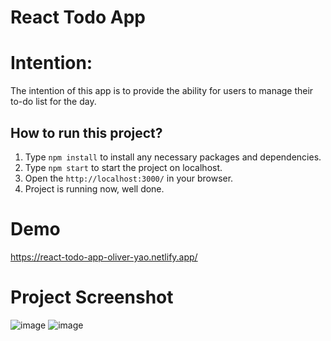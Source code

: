 # React Todo App

# Intention:
The intention of this app is to provide the ability for users to manage their to-do list for the day.


## How to run this project?

1. Type `npm install` to install any necessary packages and dependencies.
2. Type `npm start` to start the project on localhost.
3. Open the `http://localhost:3000/` in your browser.
4. Project is running now, well done.

# Demo
https://react-todo-app-oliver-yao.netlify.app/


# Project Screenshot
![image](https://user-images.githubusercontent.com/53160804/204199816-16b3d3bd-d5f4-4600-93bf-74d7d1030caf.png)
![image](https://user-images.githubusercontent.com/53160804/204200802-e17616c8-890f-43ac-a1d1-2e7d08e6bb87.png)
